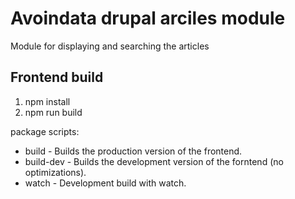 # Avoindata drupal arciles module #

Module for displaying and searching the articles

## Frontend build ##

1. npm install
2. npm run build

package scripts:

* build - Builds the production version of the frontend.
* build-dev - Builds the development version of the forntend (no optimizations).
* watch - Development build with watch.
